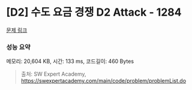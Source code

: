 # [D2] 수도 요금 경쟁 D2 Attack - 1284 

[문제 링크](https://swexpertacademy.com/main/code/problem/problemDetail.do?contestProbId=AV189xUaI8UCFAZN) 

### 성능 요약

메모리: 20,604 KB, 시간: 133 ms, 코드길이: 460 Bytes



> 출처: SW Expert Academy, https://swexpertacademy.com/main/code/problem/problemList.do